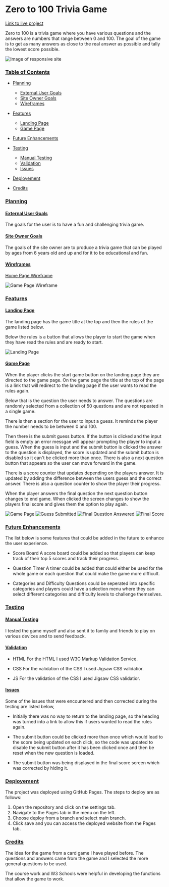 # Zero to 100 Trivia Game

[Link to live project](https://deanwraith24.github.io/triviagame/)

Zero to 100 is a trivia game where you have various questions and the answers are numbers that range between 0 and 100. The goal of the game is to get as many answers as close to the real answer as possible and tally the lowest score possible.

![Image of responsive site]()

### <u>Table of Contents</u>

* [Planning](#planning)
  * [External User Goals](#external-user-goals)
  * [Site Owner Goals](#site-owner-goals)
  * [Wireframes](#wireframes)

* [Features](#features)
  * [Landing Page](#landing-page)
  * [Game Page](#game-page)

* [Future Enhancements](#future-enhancements)

* [Testing](#testing)
  * [Manual Testing](#manual-testing)
  * [Validation](#validation)
  * [Issues](#issues)

* [Deployement](#deployement)

* [Credits](#credits)

### <u>Planning</u>

#### <u>External User Goals</u>
The goals for the user is to have a fun and challenging trivia game.

#### <u>Site Owner Goals</u>
The goals of the site owner are to produce a trivia game that can be played by ages from 6 years old and up and for it to be educational and fun.

#### <u>Wireframes</u>

<u>Home Page Wireframe</u>

![Game Page Wireframe]()

### <u>Features</u>

#### <u>Landing Page</u>

The landing page has the game title at the top and then the rules of the game listed below.

Below the rules is a button that allows the player to start the game when they have read the rules and are ready to start.

![Landing Page]()

#### <u>Game Page</u>

When the player clicks the start game button on the landing page they are directed to the game page. On the game page the title at the top of the page is a link that will redirect to the landing page if the user wants to read the rules again. 

Below that is the question the user needs to answer. The questions are randomly selected from a collection of 50 questions and are not repeated in a single game.

There is then a section for the user to input a guess. It reminds the player the number needs to be between 0 and 100. 

Then there is the submit guess button. If the button is clicked and the input field is empty an error messgae will appear prompting the player to input a guess. When the guess is input and the submit button is clicked the answer to the question is displayed, the score is updated and the submit button is disabled so it can't be clicked more than once. There is also a next question button that appears so the user can move forward in the game. 

There is a score counter that updates depending on the players answer. It is updated by adding the difference between the users guess and the correct answer. There is also a question counter to show the player their progress. 

When the player answers the final question the next question button changes to end game. When clicked the screen changes to show the players final score and gives them the option to play again.

![Game Page]()
![Guess Submitted]()
![Final Question Answered]()
![Final Score]()

### <u>Future Enhancements</u>

The list below is some features that could be added in the future to enhance the user experience.

* Score Board
A score board could be added so that players can keep track of their top 5 scores and track their progress.

* Question Timer
A timer could be added that could either be used for the whole game or each question that could make the game more difficult.

* Categories and Difficulty
Questions could be seperated into specific categories and players could have a selection menu where they can select different categories and difficulty levels to challenge themselves.

### <u>Testing</u>

#### <u>Manual Testing</u>

I tested the game myself and also sent it to famliy and friends to play on various devices and to send feedback.

#### <u>Validation</u>
 * HTML
 For the HTML I used W3C Markup Validation Service.

 * CSS
 For the validation of the CSS I used Jigsaw CSS validatior.

 * JS
 For the validation of the CSS I used Jigsaw CSS validatior.

#### <u>Issues</u>

Some of the issues that were encountered and then corrected during the testing are listed below, 

* Initially there was no way to return to the landing page, so the heading was turned into a link to allow this if users wanted to read the rules again.

* The submit button could be clicked more than once which would lead to the score being updated on each click, so the code was updated to disable the submit button after it has been clicked once and then be reset when the new question is loaded.

* The submit button was being displayed in the final score screen which was corrected by hiding it.

### <u>Deployement</u>

The project was deployed using GitHub Pages. The steps to deploy are as follows:

 1. Open the repository and click on the settings tab.
 2. Navigate to the Pages tab in the menu on the left.
 3. Choose deploy from a branch and select main branch.
 4. Click save and you can access the deployed website from the Pages tab.

### <u>Credits</u>

The idea for the game from a card game I have played before. The questions and answers came from the game and I selected the more general questions to be used. 

The course work and W3 Schools were helpful in developing the functions that allow the game to work.